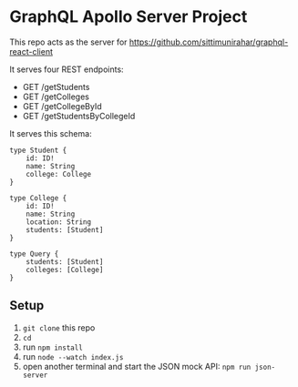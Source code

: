 # GraphQL Apollo Server Project

This repo acts as the server for https://github.com/sittimunirahar/graphql-react-client

It serves four REST endpoints:

- GET /getStudents
- GET /getColleges
- GET /getCollegeById
- GET /getStudentsByCollegeId

It serves this schema:

```
type Student {
    id: ID!
    name: String
    college: College
}

type College {
    id: ID!
    name: String
    location: String
    students: [Student]
}

type Query {
    students: [Student]
    colleges: [College]
}
```

## Setup

1. `git clone` this repo
2. `cd`
3. run `npm install`
4. run `node --watch index.js`
5. open another terminal and start the JSON mock API: `npm run json-server`

